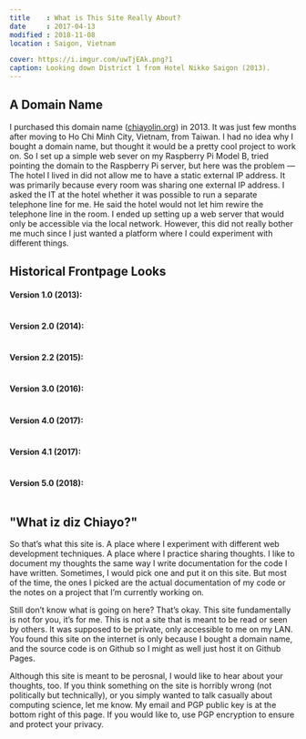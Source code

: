 ```yaml
---
title    : What is This Site Really About?
date     : 2017-04-13
modified : 2018-11-08
location : Saigon, Vietnam

cover: https://i.imgur.com/uwTjEAk.png?1
caption: Looking down District 1 from Hotel Nikko Saigon (2013).
---
```


## A Domain Name

I purchased this domain name ([chiayolin.org](http://chiayolin.org)) in 2013.
It was just few months after moving to Ho Chi Minh City, Vietnam, from Taiwan.
I had no idea why I bought a domain name, but thought it would be a pretty cool
project to work on. So I set up a simple web sever on my Raspberry Pi Model B,
tried pointing the domain to the Raspberry Pi server, but here was the problem —
The hotel I lived in did not allow me to have a static external IP address. It
was primarily because every room was sharing one external IP address. I asked
the IT at the hotel whether it was possible to run a separate telephone line for
me. He said the hotel would not let him rewire the telephone line in the room.
I ended up setting up a web server that would only be accessible via the local
network. However, this did not really bother me much since I just wanted a
platform where I could experiment with different things.

## Historical Frontpage Looks

#### Version 1.0 (2013):
<a href="https://i.imgur.com/fH7ixrC.png?1">
	<img src="https://i.imgur.com/fH7ixrC.png?1" alt=""/>
</a>
<br/>

#### Version 2.0 (2014):
<a href="https://i.imgur.com/mrhiV2d.png?1">
	<img src="https://i.imgur.com/mrhiV2d.png?1" alt=""/>
</a>
<br/>

#### Version 2.2 (2015):
<a href="https://i.imgur.com/JrU6ztL.png?1">
	<img src="https://i.imgur.com/JrU6ztL.png?1" alt=""/>
</a>
<br/>

#### Version 3.0 (2016):
<a href="https://i.imgur.com/1Gwj5Rs.png?1">
	<img src="https://i.imgur.com/1Gwj5Rs.png?1" alt=""/>
</a>
<br/>

#### Version 4.0 (2017):
<a href="https://i.imgur.com/OtUozCr.png?1">
	<img src="https://i.imgur.com/OtUozCr.png?1" alt=""/>
</a>
<br/>

#### Version 4.1 (2017):
<a href="https://i.imgur.com/81pctRC.png?1">
	<img src="https://i.imgur.com/81pctRC.png?1" alt=""/>
</a>
<br/>

#### Version 5.0 (2018):
<a href="https://i.imgur.com/o6TYmin.png?1">
	<img src="https://i.imgur.com/o6TYmin.png?1" alt=""/>
</a>
<br/>

## "What iz diz Chiayo?"

So that’s what this site is. A place where I experiment with different web
development techniques. A place where I practice sharing thoughts. I like
to document my thoughts the same way I write documentation for the code I have
written. Sometimes, I would pick one and put it on this site. But most of the
time, the ones I picked are the actual documentation of my code or the notes on
a project that I’m currently working on.

Still don’t know what is going on here? That’s okay. This site fundamentally is
not for you, it’s for me. This is not a site that is meant to be read or seen
by others. It was supposed to be private, only accessible to me on my LAN.
You found this site on the internet is only because I bought a domain name, and
the source code is on Github so I might as well just host it on Github Pages.

Although this site is meant to be perosnal, I would like to hear about your
thoughts, too. If you think something on the site is horribly wrong (not
politically but technically), or you simply wanted to talk casually about
computing science, let me know. My email and PGP public key is at the
bottom right of this page. If you would like to, use PGP encryption to
ensure and protect your privacy.
